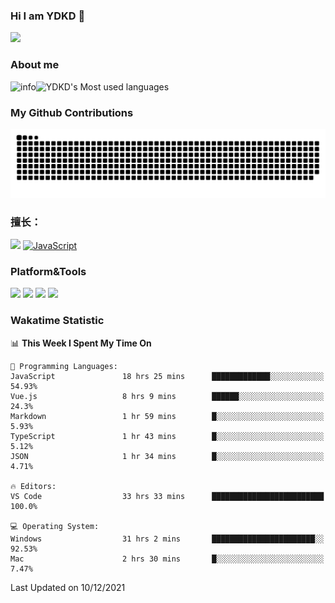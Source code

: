### Hi I am YDKD 👋

![](https://visitor-badge.glitch.me/badge?page_id=YDKD.readme)

### About me
![info](https://github-readme-stats.vercel.app/api?username=YDKD&show_icons=true&theme=cobalt)![YDKD's Most used languages](https://github-readme-stats.vercel.app/api/top-langs/?username=YDKD&layout=compact&hide_border=true&langs_count=8)

### My Github Contributions
![](https://raw.githubusercontent.com/YDKD/YDKD/main/assets/github-contribution-grid-snake.svg)

### 擅长：<br />
[![](https://img.shields.io/badge/-Vue.js-007396?style=flat-square&logo=Vue.js&logoColor=#4FC08D)](https://cn.vuejs.org/)
[![JavaScript](https://img.shields.io/badge/-JavaScript-f7e018?style=flat-square&logo=javascript&logoColor=white)]()

### Platform&Tools <br/>

[![]( https://img.shields.io/badge/macOS-Big%20Sur-292e33?style=flat-square&logo=apple&logoColor=ffffff )]() [![](https://img.shields.io/badge/Windows-10-2376bc?style=flat-square&logo=windows&logoColor=ffffff)]() [![]( https://img.shields.io/badge/IDE-Visual%20Studio%20Code-blue?style=flat-square&logo=visual-studio-code&logoColor=ffffff )]() [![]( https://img.shields.io/badge/iPhone-12-999999?style=flat-square&logo=apple&logoColor=ffffff)]() <br />

### Wakatime Statistic
<!--START_SECTION:waka-->
📊 **This Week I Spent My Time On** 

```text
💬 Programming Languages: 
JavaScript               18 hrs 25 mins      █████████████░░░░░░░░░░░░   54.93% 
Vue.js                   8 hrs 9 mins        ██████░░░░░░░░░░░░░░░░░░░   24.3% 
Markdown                 1 hr 59 mins        █░░░░░░░░░░░░░░░░░░░░░░░░   5.93% 
TypeScript               1 hr 43 mins        █░░░░░░░░░░░░░░░░░░░░░░░░   5.12% 
JSON                     1 hr 34 mins        █░░░░░░░░░░░░░░░░░░░░░░░░   4.71%

🔥 Editors: 
VS Code                  33 hrs 33 mins      █████████████████████████   100.0%

💻 Operating System: 
Windows                  31 hrs 2 mins       ███████████████████████░░   92.53% 
Mac                      2 hrs 30 mins       █░░░░░░░░░░░░░░░░░░░░░░░░   7.47%

```


 Last Updated on 10/12/2021
<!--END_SECTION:waka-->

<!--
**YDKD/YDKD** is a ✨ _special_ ✨ repository because its `README.md` (this file) appears on your GitHub profile.

Here are some ideas to get you started:

- 🔭 I’m currently working on ...
- 🌱 I’m currently learning ...
- 👯 I’m looking to collaborate on ...
- 🤔 I’m looking for help with ...
- 💬 Ask me about ...
- 📫 How to reach me: ...
- 😄 Pronouns: ...
- ⚡ Fun fact: ...
-->
